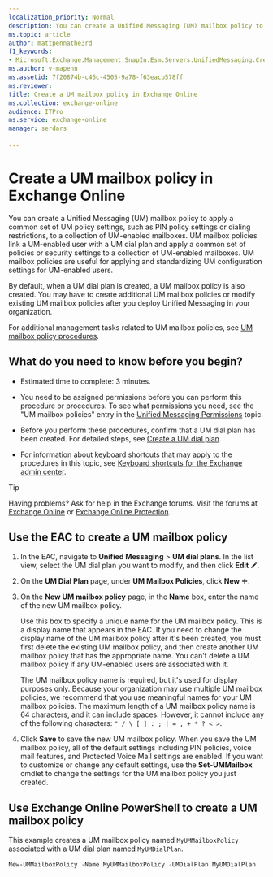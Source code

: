 ```yaml
---
localization_priority: Normal
description: You can create a Unified Messaging (UM) mailbox policy to apply a common set of UM policy settings, such as PIN policy settings or dialing restrictions, to a collection of UM-enabled mailboxes. UM mailbox policies link a UM-enabled user with a UM dial plan and apply a common set of policies or security settings to a collection of UM-enabled mailboxes. UM mailbox policies are useful for applying and standardizing UM configuration settings for UM-enabled users.
ms.topic: article
author: mattpennathe3rd
f1_keywords:
- Microsoft.Exchange.Management.SnapIn.Esm.Servers.UnifiedMessaging.CreateUMMailboxPolicyWizardForm.CreateUMMailboxPolicyWizardPage
ms.author: v-mapenn
ms.assetid: 7f20874b-c46c-4505-9a78-f63eacb578ff
ms.reviewer: 
title: Create a UM mailbox policy in Exchange Online
ms.collection: exchange-online
audience: ITPro
ms.service: exchange-online
manager: serdars

---
```


# Create a UM mailbox policy in Exchange Online

You can create a Unified Messaging (UM) mailbox policy to apply a common set of UM policy settings, such as PIN policy settings or dialing restrictions, to a collection of UM-enabled mailboxes. UM mailbox policies link a UM-enabled user with a UM dial plan and apply a common set of policies or security settings to a collection of UM-enabled mailboxes. UM mailbox policies are useful for applying and standardizing UM configuration settings for UM-enabled users.

By default, when a UM dial plan is created, a UM mailbox policy is also created. You may have to create additional UM mailbox policies or modify existing UM mailbox policies after you deploy Unified Messaging in your organization.

For additional management tasks related to UM mailbox policies, see [UM mailbox policy procedures](um-mailbox-policy-procedures.md).

## What do you need to know before you begin?

- Estimated time to complete: 3 minutes.

- You need to be assigned permissions before you can perform this procedure or procedures. To see what permissions you need, see the "UM mailbox policies" entry in the [Unified Messaging Permissions](https://technet.microsoft.com/library/d326c3bc-8f33-434a-bf02-a83cc26a5498.aspx) topic.

- Before you perform these procedures, confirm that a UM dial plan has been created. For detailed steps, see [Create a UM dial plan](../../voice-mail-unified-messaging/connect-voice-mail-system/create-um-dial-plan.md).

- For information about keyboard shortcuts that may apply to the procedures in this topic, see [Keyboard shortcuts for the Exchange admin center](../../accessibility/keyboard-shortcuts-in-admin-center.md).

> [!TIP]
> Having problems? Ask for help in the Exchange forums. Visit the forums at [Exchange Online](https://go.microsoft.com/fwlink/p/?linkId=267542) or [Exchange Online Protection](https://go.microsoft.com/fwlink/p/?linkId=285351).

## Use the EAC to create a UM mailbox policy

1. In the EAC, navigate to **Unified Messaging** \> **UM dial plans**. In the list view, select the UM dial plan you want to modify, and then click **Edit** ![Edit icon](../../media/ITPro_EAC_EditIcon.gif).

2. On the **UM Dial Plan** page, under **UM Mailbox Policies**, click **New** ![Add Icon](../../media/ITPro_EAC_AddIcon.gif).

3. On the **New UM mailbox policy** page, in the **Name** box, enter the name of the new UM mailbox policy.

    Use this box to specify a unique name for the UM mailbox policy. This is a display name that appears in the EAC. If you need to change the display name of the UM mailbox policy after it's been created, you must first delete the existing UM mailbox policy, and then create another UM mailbox policy that has the appropriate name. You can't delete a UM mailbox policy if any UM-enabled users are associated with it.

    The UM mailbox policy name is required, but it's used for display purposes only. Because your organization may use multiple UM mailbox policies, we recommend that you use meaningful names for your UM mailbox policies. The maximum length of a UM mailbox policy name is 64 characters, and it can include spaces. However, it cannot include any of the following characters: `" / \ [ ] : ; | = , + * ? < >`.

4. Click **Save** to save the new UM mailbox policy. When you save the UM mailbox policy, all of the default settings including PIN policies, voice mail features, and Protected Voice Mail settings are enabled. If you want to customize or change any default settings, use the **Set-UMMailbox** cmdlet to change the settings for the UM mailbox policy you just created.

## Use Exchange Online PowerShell to create a UM mailbox policy

This example creates a UM mailbox policy named `MyUMMailboxPolicy` associated with a UM dial plan named `MyUMDialPlan`.

```PowerShell
New-UMMailboxPolicy -Name MyUMMailboxPolicy -UMDialPlan MyUMDialPlan
```

